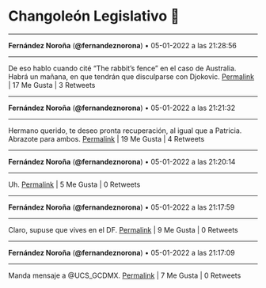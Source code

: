 # Changoleón Legislativo 🙈
*****
**Fernández Noroña** (**@fernandeznorona**) • 05-01-2022 a las 21:28:56
*****
De eso hablo cuando cité “The rabbit’s fence” en el caso de Australia. Habrá un mañana, en que tendrán que disculparse con Djokovic.
[Permalink](https://twitter.com/fernandeznorona/status/1478961763953561600) | 17 Me Gusta | 3 Retweets
*****
**Fernández Noroña** (**@fernandeznorona**) • 05-01-2022 a las 21:21:32
*****
Hermano querido, te deseo pronta recuperación, al igual que a Patricia. Abrazote para ambos.
[Permalink](https://twitter.com/fernandeznorona/status/1478959901724577793) | 19 Me Gusta | 4 Retweets
*****
**Fernández Noroña** (**@fernandeznorona**) • 05-01-2022 a las 21:20:14
*****
Uh.
[Permalink](https://twitter.com/fernandeznorona/status/1478959571309928448) | 5 Me Gusta | 0 Retweets
*****
**Fernández Noroña** (**@fernandeznorona**) • 05-01-2022 a las 21:17:59
*****
Claro, supuse que vives en el DF.
[Permalink](https://twitter.com/fernandeznorona/status/1478959005561147392) | 9 Me Gusta | 0 Retweets
*****
**Fernández Noroña** (**@fernandeznorona**) • 05-01-2022 a las 21:17:09
*****
Manda mensaje a @UCS_GCDMX.
[Permalink](https://twitter.com/fernandeznorona/status/1478958796114440195) | 7 Me Gusta | 0 Retweets